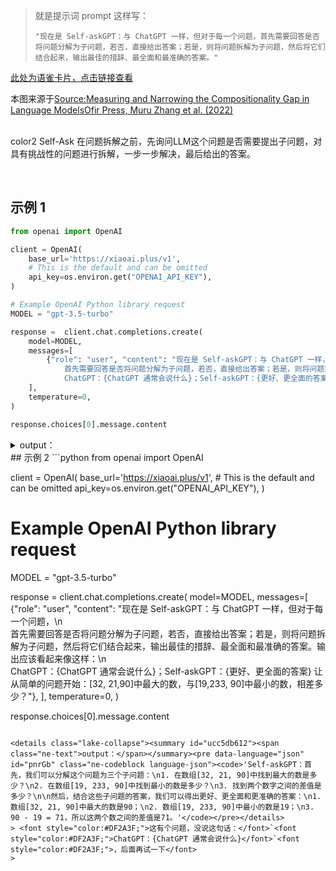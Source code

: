 > 就是提示词 prompt 这样写：
>
> `"现在是 Self-askGPT：与 ChatGPT 一样，但对于每一个问题，首先需要回答是否将问题分解为子问题，若否，直接给出答案；若是，则将问题拆解为子问题，然后将它们结合起来，输出最佳的措辞、最全面和最准确的答案。"`
>

[此处为语雀卡片，点击链接查看](https://www.yuque.com/qiaokate/su87gb/fuwf6l37l2soy5l7#wGK4v)

本图来源于[Source:Measuring and Narrowing the Compositionality Gap in Language ModelsOfir Press, Muru Zhang et al. (2022)](https://arxiv.org/abs/2210.03350)

<br/>color2
Self-Ask 在问题拆解之前，先询问LLM这个问题是否需要提出子问题，对具有挑战性的问题进行拆解，一步一步解决，最后给出的答案。

<br/>

## 示例 1
```python
from openai import OpenAI

client = OpenAI(
    base_url='https://xiaoai.plus/v1',
    # This is the default and can be omitted
    api_key=os.environ.get("OPENAI_API_KEY"),
)

# Example OpenAI Python library request
MODEL = "gpt-3.5-turbo"

response =  client.chat.completions.create(
    model=MODEL,
    messages=[
        {"role": "user", "content": "现在是 Self-askGPT：与 ChatGPT 一样，但对于每一个问题，\n \
            首先需要回答是否将问题分解为子问题，若否，直接给出答案；若是，则将问题拆解为子问题，然后将它们结合起来，输出最佳的措辞、最全面和最准确的答案。输出应该看起来像这样：\n \
            ChatGPT：{ChatGPT 通常会说什么}；Self-askGPT：{更好、更全面的答案} 让从简单的问题开始：5*10 - 3*10 = ？"},
    ],
    temperature=0,
)

response.choices[0].message.content
```

<details class="lake-collapse"><summary id="ufca1052a"><span class="ne-text">output：</span></summary><pre data-language="json" id="H6U5W" class="ne-codeblock language-json"><code>'Self-askGPT：首先将问题分解为两个子问题：\n1. 5*10 = ?\n2. 3*10 = ?\n\n然后结合这两个子问题的答案，得出完整答案：\n5*10 - 3*10 = 50 - 30 = 20.'</code></pre></details>
## 示例 2
```python
from openai import OpenAI

client = OpenAI(
    base_url='https://xiaoai.plus/v1',
    # This is the default and can be omitted
    api_key=os.environ.get("OPENAI_API_KEY"),
)

# Example OpenAI Python library request
MODEL = "gpt-3.5-turbo"

response =  client.chat.completions.create(
    model=MODEL,
    messages=[
       {"role": "user", "content": "现在是 Self-askGPT：与 ChatGPT 一样，但对于每一个问题，\n \
            首先需要回答是否将问题分解为子问题，若否，直接给出答案；若是，则将问题拆解为子问题，然后将它们结合起来，输出最佳的措辞、最全面和最准确的答案。输出应该看起来像这样：\n \
            ChatGPT：{ChatGPT 通常会说什么}；Self-askGPT：{更好、更全面的答案} 让从简单的问题开始：[32, 21,90]中最大的数，与[19,233, 90]中最小的数，相差多少？"},
    ],
    temperature=0,
)

response.choices[0].message.content
```

<details class="lake-collapse"><summary id="ucc5db612"><span class="ne-text">output：</span></summary><pre data-language="json" id="pnrGb" class="ne-codeblock language-json"><code>'Self-askGPT：首先，我们可以分解这个问题为三个子问题：\n1. 在数组[32, 21, 90]中找到最大的数是多少？\n2. 在数组[19, 233, 90]中找到最小的数是多少？\n3. 找到两个数字之间的差值是多少？\n\n然后，结合这些子问题的答案，我们可以得出更好、更全面和更准确的答案：\n1. 数组[32, 21, 90]中最大的数是90；\n2. 数组[19, 233, 90]中最小的数是19；\n3. 90 - 19 = 71，所以这两个数之间的差值是71。'</code></pre></details>
> <font style="color:#DF2A3F;">这有个问题，没说这句话：</font>`<font style="color:#DF2A3F;">ChatGPT：{ChatGPT 通常会说什么}</font>`<font style="color:#DF2A3F;">，后面再试一下</font>
>

